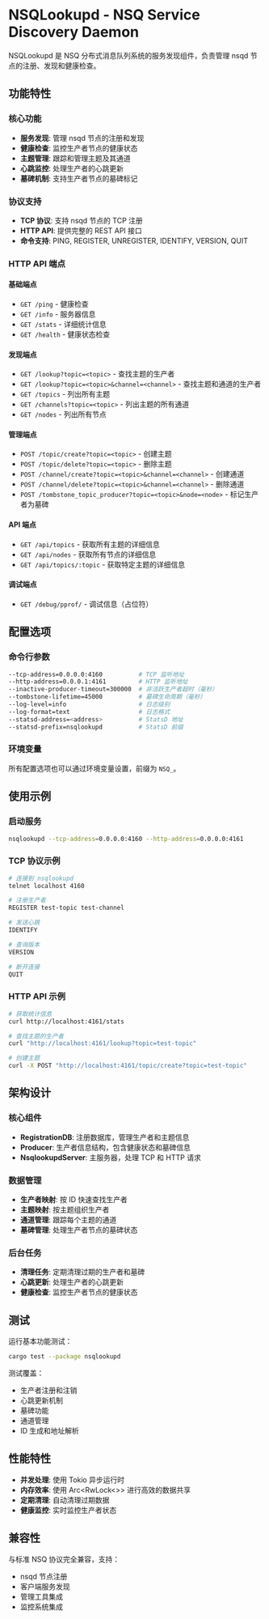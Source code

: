 # NSQLookupd - NSQ Service Discovery Daemon

NSQLookupd 是 NSQ 分布式消息队列系统的服务发现组件，负责管理 nsqd 节点的注册、发现和健康检查。

## 功能特性

### 核心功能
- **服务发现**: 管理 nsqd 节点的注册和发现
- **健康检查**: 监控生产者节点的健康状态
- **主题管理**: 跟踪和管理主题及其通道
- **心跳监控**: 处理生产者的心跳更新
- **墓碑机制**: 支持生产者节点的墓碑标记

### 协议支持
- **TCP 协议**: 支持 nsqd 节点的 TCP 注册
- **HTTP API**: 提供完整的 REST API 接口
- **命令支持**: PING, REGISTER, UNREGISTER, IDENTIFY, VERSION, QUIT

### HTTP API 端点

#### 基础端点
- `GET /ping` - 健康检查
- `GET /info` - 服务器信息
- `GET /stats` - 详细统计信息
- `GET /health` - 健康状态检查

#### 发现端点
- `GET /lookup?topic=<topic>` - 查找主题的生产者
- `GET /lookup?topic=<topic>&channel=<channel>` - 查找主题和通道的生产者
- `GET /topics` - 列出所有主题
- `GET /channels?topic=<topic>` - 列出主题的所有通道
- `GET /nodes` - 列出所有节点

#### 管理端点
- `POST /topic/create?topic=<topic>` - 创建主题
- `POST /topic/delete?topic=<topic>` - 删除主题
- `POST /channel/create?topic=<topic>&channel=<channel>` - 创建通道
- `POST /channel/delete?topic=<topic>&channel=<channel>` - 删除通道
- `POST /tombstone_topic_producer?topic=<topic>&node=<node>` - 标记生产者为墓碑

#### API 端点
- `GET /api/topics` - 获取所有主题的详细信息
- `GET /api/nodes` - 获取所有节点的详细信息
- `GET /api/topics/:topic` - 获取特定主题的详细信息

#### 调试端点
- `GET /debug/pprof/` - 调试信息（占位符）

## 配置选项

### 命令行参数
```bash
--tcp-address=0.0.0.0:4160          # TCP 监听地址
--http-address=0.0.0.1:4161         # HTTP 监听地址
--inactive-producer-timeout=300000  # 非活跃生产者超时（毫秒）
--tombstone-lifetime=45000          # 墓碑生命周期（毫秒）
--log-level=info                    # 日志级别
--log-format=text                   # 日志格式
--statsd-address=<address>          # StatsD 地址
--statsd-prefix=nsqlookupd          # StatsD 前缀
```

### 环境变量
所有配置选项也可以通过环境变量设置，前缀为 `NSQ_`。

## 使用示例

### 启动服务
```bash
nsqlookupd --tcp-address=0.0.0.0:4160 --http-address=0.0.0.0:4161
```

### TCP 协议示例
```bash
# 连接到 nsqlookupd
telnet localhost 4160

# 注册生产者
REGISTER test-topic test-channel

# 发送心跳
IDENTIFY

# 查询版本
VERSION

# 断开连接
QUIT
```

### HTTP API 示例
```bash
# 获取统计信息
curl http://localhost:4161/stats

# 查找主题的生产者
curl "http://localhost:4161/lookup?topic=test-topic"

# 创建主题
curl -X POST "http://localhost:4161/topic/create?topic=test-topic"
```

## 架构设计

### 核心组件
- **RegistrationDB**: 注册数据库，管理生产者和主题信息
- **Producer**: 生产者信息结构，包含健康状态和墓碑信息
- **NsqlookupdServer**: 主服务器，处理 TCP 和 HTTP 请求

### 数据管理
- **生产者映射**: 按 ID 快速查找生产者
- **主题映射**: 按主题组织生产者
- **通道管理**: 跟踪每个主题的通道
- **墓碑管理**: 处理生产者节点的墓碑状态

### 后台任务
- **清理任务**: 定期清理过期的生产者和墓碑
- **心跳更新**: 处理生产者的心跳更新
- **健康检查**: 监控生产者节点的健康状态

## 测试

运行基本功能测试：
```bash
cargo test --package nsqlookupd
```

测试覆盖：
- 生产者注册和注销
- 心跳更新机制
- 墓碑功能
- 通道管理
- ID 生成和地址解析

## 性能特性

- **并发处理**: 使用 Tokio 异步运行时
- **内存效率**: 使用 Arc<RwLock<>> 进行高效的数据共享
- **定期清理**: 自动清理过期数据
- **健康监控**: 实时监控生产者状态

## 兼容性

与标准 NSQ 协议完全兼容，支持：
- nsqd 节点注册
- 客户端服务发现
- 管理工具集成
- 监控系统集成
